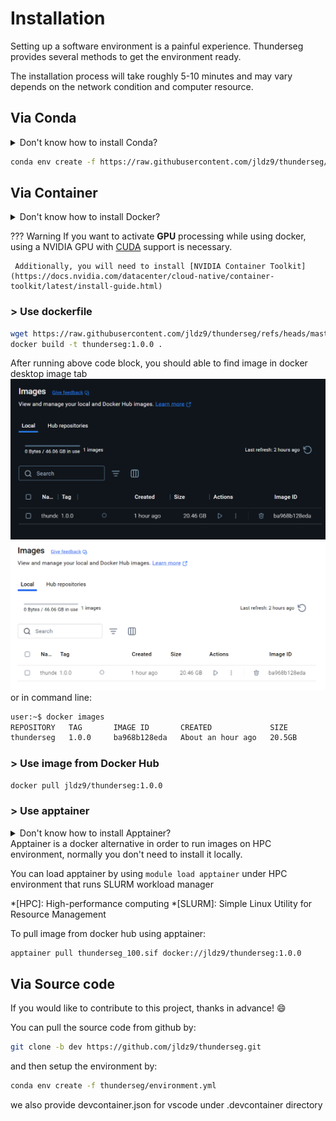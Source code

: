 # Installation

Setting up a software environment is a painful experience. Thunderseg provides several methods to get the environment ready.

The installation process will take roughly 5-10 minutes and may vary depends on the network condition and computer resource.

## Via Conda
<details>
  <summary>Don't know how to install Conda?</summary>
  <p> Check <a href="https://docs.anaconda.com/miniconda/install/">Miniconda install guide</a></p>
    <p>OR </p>
  Simply do 
  ```py
    mkdir -p ~/miniconda3
    wget https://repo.anaconda.com/miniconda/Miniconda3-latest-Linux-x86_64.sh -O ~/miniconda3/miniconda.sh
    bash ~/miniconda3/miniconda.sh -b -u -p ~/miniconda3
    rm ~/miniconda3/miniconda.sh
  ```
</details>

```bash
conda env create -f https://raw.githubusercontent.com/jldz9/thunderseg/refs/heads/master/environment.yml
```

## Via Container
<details>
  <summary>Don't know how to install Docker?</summary>
  <p> Check <a href="https://docs.docker.com/engine/install/">Docker install guide</a></p>
</details>

??? Warning
     If you want to activate <b> GPU</b> processing while using docker, using a NVIDIA GPU with [CUDA](https://developer.nvidia.com/cuda-gpus) support is necessary. 

     Additionally, you will need to install [NVIDIA Container Toolkit](https://docs.nvidia.com/datacenter/cloud-native/container-toolkit/latest/install-guide.html) 
### > Use dockerfile

```bash
wget https://raw.githubusercontent.com/jldz9/thunderseg/refs/heads/master/.devcontainer/Dockerfile 
docker build -t thunderseg:1.0.0 .
```
After running above code block, you should able to find image in docker desktop image tab 
![docker image](img/docker_img_example_dark.png#only-dark)
![docker image](img/docker_img_example_light.png#only-light)
or in command line: 
```bash
user:~$ docker images
REPOSITORY   TAG       IMAGE ID       CREATED             SIZE
thunderseg   1.0.0     ba968b128eda   About an hour ago   20.5GB
```

### > Use image from Docker Hub

```bash
docker pull jldz9/thunderseg:1.0.0
```

### > Use apptainer
<details>
  <summary>Don't know how to install Apptainer?</summary>
  <p> Check <a href="https://apptainer.org/docs/user/latest/quick_start.html#installation">Apptainer install guide</a></p>
</details>
Apptainer is a docker alternative in order to run images on HPC environment, normally you don't need to install it locally.

You can load apptainer by using `module load apptainer` under HPC environment that runs SLURM workload manager

*[HPC]: High-performance computing
*[SLURM]: Simple Linux Utility for Resource Management

To pull image from docker hub using apptainer: 

```bash
apptainer pull thunderseg_100.sif docker://jldz9/thunderseg:1.0.0
```

## Via Source code
If you would like to contribute to this project, thanks in advance! :smile:

You can pull the source code from github by:
```bash
git clone -b dev https://github.com/jldz9/thunderseg.git
```
and then setup the environment by: 
```bash
conda env create -f thunderseg/environment.yml
```
we also provide devcontainer.json for vscode under .devcontainer directory

